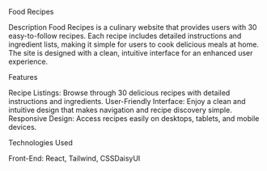 Food Recipes

Description
Food Recipes is a culinary website that provides users with 30 easy-to-follow recipes. Each recipe includes detailed instructions and ingredient lists,
making it simple for users to cook delicious meals at home. The site is designed with a clean, intuitive interface for an enhanced user experience.

Features

Recipe Listings: Browse through 30 delicious recipes with detailed instructions and ingredients.
User-Friendly Interface: Enjoy a clean and intuitive design that makes navigation and recipe discovery simple.
Responsive Design: Access recipes easily on desktops, tablets, and mobile devices.

Technologies Used

Front-End: React, Tailwind, CSSDaisyUI
